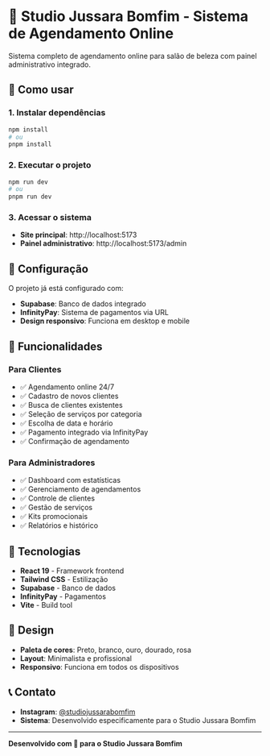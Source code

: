 # 💄 Studio Jussara Bomfim - Sistema de Agendamento Online

Sistema completo de agendamento online para salão de beleza com painel administrativo integrado.

## 🚀 Como usar

### 1. Instalar dependências
```bash
npm install
# ou
pnpm install
```

### 2. Executar o projeto
```bash
npm run dev
# ou
pnpm run dev
```

### 3. Acessar o sistema
- **Site principal**: http://localhost:5173
- **Painel administrativo**: http://localhost:5173/admin

## 🔧 Configuração

O projeto já está configurado com:
- **Supabase**: Banco de dados integrado
- **InfinityPay**: Sistema de pagamentos via URL
- **Design responsivo**: Funciona em desktop e mobile

## 🎨 Funcionalidades

### Para Clientes
- ✅ Agendamento online 24/7
- ✅ Cadastro de novos clientes
- ✅ Busca de clientes existentes
- ✅ Seleção de serviços por categoria
- ✅ Escolha de data e horário
- ✅ Pagamento integrado via InfinityPay
- ✅ Confirmação de agendamento

### Para Administradores
- ✅ Dashboard com estatísticas
- ✅ Gerenciamento de agendamentos
- ✅ Controle de clientes
- ✅ Gestão de serviços
- ✅ Kits promocionais
- ✅ Relatórios e histórico

## 🎯 Tecnologias

- **React 19** - Framework frontend
- **Tailwind CSS** - Estilização
- **Supabase** - Banco de dados
- **InfinityPay** - Pagamentos
- **Vite** - Build tool

## 📱 Design

- **Paleta de cores**: Preto, branco, ouro, dourado, rosa
- **Layout**: Minimalista e profissional
- **Responsivo**: Funciona em todos os dispositivos

## 📞 Contato

- **Instagram**: [@studiojussarabomfim](https://instagram.com/studiojussarabomfim)
- **Sistema**: Desenvolvido especificamente para o Studio Jussara Bomfim

---

**Desenvolvido com 💖 para o Studio Jussara Bomfim**

